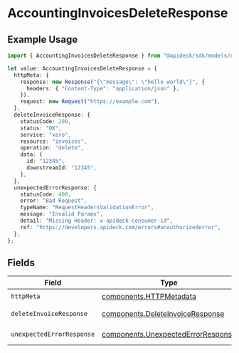 # AccountingInvoicesDeleteResponse

## Example Usage

```typescript
import { AccountingInvoicesDeleteResponse } from "@apideck/sdk/models/operations";

let value: AccountingInvoicesDeleteResponse = {
  httpMeta: {
    response: new Response("{\"message\": \"hello world\"}", {
      headers: { "Content-Type": "application/json" },
    }),
    request: new Request("https://example.com"),
  },
  deleteInvoiceResponse: {
    statusCode: 200,
    status: "OK",
    service: "xero",
    resource: "invoices",
    operation: "delete",
    data: {
      id: "12345",
      downstreamId: "12345",
    },
  },
  unexpectedErrorResponse: {
    statusCode: 400,
    error: "Bad Request",
    typeName: "RequestHeadersValidationError",
    message: "Invalid Params",
    detail: "Missing Header: x-apideck-consumer-id",
    ref: "https://developers.apideck.com/errors#unauthorizederror",
  },
};
```

## Fields

| Field                                                                                    | Type                                                                                     | Required                                                                                 | Description                                                                              |
| ---------------------------------------------------------------------------------------- | ---------------------------------------------------------------------------------------- | ---------------------------------------------------------------------------------------- | ---------------------------------------------------------------------------------------- |
| `httpMeta`                                                                               | [components.HTTPMetadata](../../models/components/httpmetadata.md)                       | :heavy_check_mark:                                                                       | N/A                                                                                      |
| `deleteInvoiceResponse`                                                                  | [components.DeleteInvoiceResponse](../../models/components/deleteinvoiceresponse.md)     | :heavy_minus_sign:                                                                       | Invoice deleted                                                                          |
| `unexpectedErrorResponse`                                                                | [components.UnexpectedErrorResponse](../../models/components/unexpectederrorresponse.md) | :heavy_minus_sign:                                                                       | Unexpected error                                                                         |